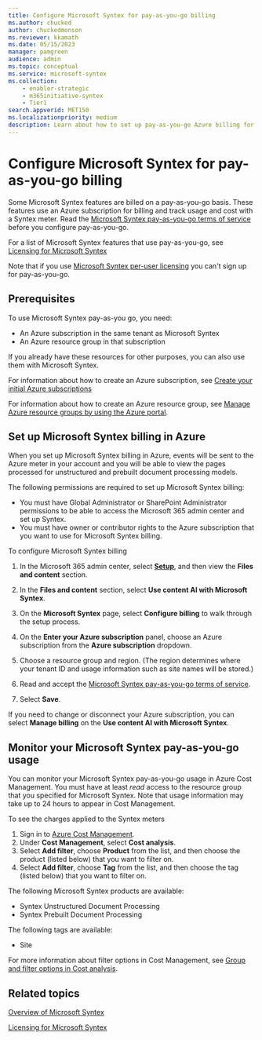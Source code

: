 ```yaml
---
title: Configure Microsoft Syntex for pay-as-you-go billing
ms.author: chucked
author: chuckedmonson
ms.reviewer: kkamath
ms.date: 05/15/2023
manager: pamgreen
audience: admin
ms.topic: conceptual
ms.service: microsoft-syntex
ms.collection: 
    - enabler-strategic
    - m365initiative-syntex
    - Tier1
search.appverid: MET150
ms.localizationpriority: medium
description: Learn about how to set up pay-as-you-go Azure billing for Microsoft Syntex and how to monitor your usage.
---
```


# Configure Microsoft Syntex for pay-as-you-go billing

Some Microsoft Syntex features are billed on a pay-as-you-go basis. These features use an Azure subscription for billing and track usage and cost with a Syntex meter. Read the [Microsoft Syntex pay-as-you-go terms of service](/legal/microsoft-365/microsoft-syntex-pay-as-you-go-terms) before you configure pay-as-you-go.

For a list of Microsoft Syntex features that use pay-as-you-go, see [Licensing for Microsoft Syntex](syntex-licensing.md)

Note that if you use [Microsoft Syntex per-user licensing](set-up-content-understanding.md) you can't sign up for pay-as-you-go.

## Prerequisites

To use Microsoft Syntex pay-as-you go, you need:

- An Azure subscription in the same tenant as Microsoft Syntex
- An Azure resource group in that subscription

If you already have these resources for other purposes, you can also use them with Microsoft Syntex.

For information about how to create an Azure subscription, see [Create your initial Azure subscriptions](/azure/cloud-adoption-framework/ready/azure-best-practices/initial-subscriptions)

For information about how to create an Azure resource group, see [Manage Azure resource groups by using the Azure portal](/azure/azure-resource-manager/management/manage-resource-groups-portal).

## Set up Microsoft Syntex billing in Azure

When you set up Microsoft Syntex billing in Azure, events will be sent to the Azure meter in your account and you will be able to view the pages processed for unstructured and prebuilt document processing models.

The following permissions are required to set up Microsoft Syntex billing:

- You must have Global Administrator or SharePoint Administrator permissions to be able to access the Microsoft 365 admin center and set up Syntex.
- You must have owner or contributor rights to the Azure subscription that you want to use for Microsoft Syntex billing.

To configure Microsoft Syntex billing

1. In the Microsoft 365 admin center, select <a href="https://go.microsoft.com/fwlink/p/?linkid=2171997" target="_blank">**Setup**</a>, and then view the **Files and content** section.

1. In the **Files and content** section, select **Use content AI with Microsoft Syntex**.

1. On the **Microsoft Syntex** page, select **Configure billing** to walk through the setup process.
1. On the **Enter your Azure subscription** panel, choose an Azure subscription from the **Azure subscription** dropdown.
1. Choose a resource group and region. (The region determines where your tenant ID and usage information such as site names will be stored.)
1. Read and accept the [Microsoft Syntex pay-as-you-go terms of service](/legal/microsoft-365/microsoft-syntex-pay-as-you-go-terms).
1. Select **Save**.

If you need to change or disconnect your Azure subscription, you can select **Manage billing** on the **Use content AI with Microsoft Syntex**.

## Monitor your Microsoft Syntex pay-as-you-go usage

You can monitor your Microsoft Syntex pay-as-you-go usage in Azure Cost Management. You must have at least *read* access to the resource group that you specified for Microsoft Syntex. Note that usage information may take up to 24 hours to appear in Cost Management.

To see the charges applied to the Syntex meters
1. Sign in to [Azure Cost Management](https://portal.azure.com/#view/Microsoft_Azure_CostManagement/Menu/~/overview).
1. Under **Cost Management**, select **Cost analysis**.
1. Select **Add filter**, choose **Product** from the list, and then choose the product (listed below) that you want to filter on.
1. Select **Add filter**, choose **Tag** from the list, and then choose the tag (listed below) that you want to filter on.

The following Microsoft Syntex products are available:
- Syntex Unstructured Document Processing
- Syntex Prebuilt Document Processing

The following tags are available:
- Site

For more information about filter options in Cost Management, see [Group and filter options in Cost analysis](/azure/cost-management-billing/costs/group-filter).

## Related topics

[Overview of Microsoft Syntex](syntex-overview.md)

[Licensing for Microsoft Syntex](syntex-licensing.md)
